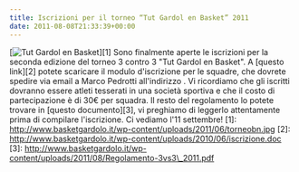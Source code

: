 ```yaml
---
title: Iscrizioni per il torneo “Tut Gardol en Basket” 2011
date: 2011-08-08T21:33:39+00:00
---
```

\[![](http://www.basketgardolo.it/wp-content/uploads/2011/06/torneobn.jpg "Tut Gardol en Basket")\]\[1\] Sono finalmente aperte le iscrizioni per la seconda edizione del torneo 3 contro 3 "Tut Gardol en Basket". A \[questo link\]\[2\] potete scaricare il modulo d'iscrizione per le squadre, che dovrete spedire via email a Marco Pedrotti all'indirizzo . Vi ricordiamo che gli iscritti dovranno essere atleti tesserati in una società sportiva e che il costo di partecipazione è di 30€ per squadra. Il resto del regolamento lo potete trovare in \[questo documento\]\[3\], vi preghiamo di leggerlo attentamente prima di compilare l'iscrizione. Ci vediamo l'11 settembre! \[1\]: http://www.basketgardolo.it/wp-content/uploads/2011/06/torneobn.jpg \[2\]: http://www.basketgardolo.it/wp-content/uploads/2010/06/iscrizione.doc \[3\]: http://www.basketgardolo.it/wp-content/uploads/2011/08/Regolamento-3vs3\_2011.pdf